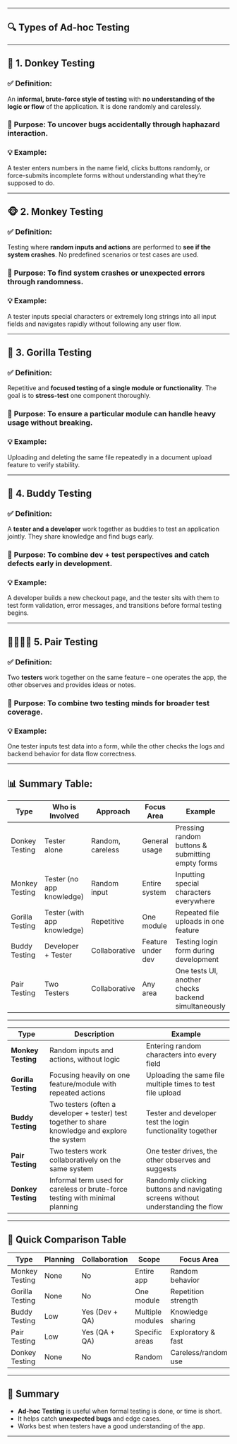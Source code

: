 
---
## 🔍 **Types of Ad-hoc Testing**
---

## 🧪 1. **Donkey Testing**

### ✅ **Definition**:

An **informal, brute-force style of testing** with **no understanding of the logic or flow** of the application. It is done randomly and carelessly.

### 🎯 **Purpose**: To uncover bugs accidentally through haphazard interaction.

### 💡 **Example**:

A tester enters numbers in the name field, clicks buttons randomly, or force-submits incomplete forms without understanding what they’re supposed to do.

---

## 🐵 2. **Monkey Testing**

### ✅ **Definition**:

Testing where **random inputs and actions** are performed to **see if the system crashes**. No predefined scenarios or test cases are used.

### 🎯 **Purpose**: To find system crashes or unexpected errors through **randomness**.

### 💡 **Example**:

A tester inputs special characters or extremely long strings into all input fields and navigates rapidly without following any user flow.

---

## 🦍 3. **Gorilla Testing**

### ✅ **Definition**:

Repetitive and **focused testing of a single module or functionality**. The goal is to **stress-test** one component thoroughly.

### 🎯 **Purpose**: To ensure a particular module can handle heavy usage without breaking.

### 💡 **Example**:

Uploading and deleting the same file repeatedly in a document upload feature to verify stability.

---

## 👥 4. **Buddy Testing**

### ✅ **Definition**:

A **tester and a developer** work together as buddies to test an application jointly. They share knowledge and find bugs early.

### 🎯 **Purpose**: To combine dev + test perspectives and catch defects early in development.

### 💡 **Example**:

A developer builds a new checkout page, and the tester sits with them to test form validation, error messages, and transitions before formal testing begins.

---

## 👨‍💻👩‍💻 5. **Pair Testing**

### ✅ **Definition**:

Two **testers** work together on the same feature – one operates the app, the other observes and provides ideas or notes.

### 🎯 **Purpose**: To combine two testing minds for **broader test coverage**.

### 💡 **Example**:

One tester inputs test data into a form, while the other checks the logs and backend behavior for data flow correctness.

---

## 📊 Summary Table:

| Type            | Who is Involved             | Approach         | Focus Area        | Example                                             |
| --------------- | --------------------------- | ---------------- | ----------------- | --------------------------------------------------- |
| Donkey Testing  | Tester alone                | Random, careless | General usage     | Pressing random buttons & submitting empty forms    |
| Monkey Testing  | Tester (no app knowledge)   | Random input     | Entire system     | Inputting special characters everywhere             |
| Gorilla Testing | Tester (with app knowledge) | Repetitive       | One module        | Repeated file uploads in one feature                |
| Buddy Testing   | Developer + Tester          | Collaborative    | Feature under dev | Testing login form during development               |
| Pair Testing    | Two Testers                 | Collaborative    | Any area          | One tests UI, another checks backend simultaneously |

---

| Type                | Description                                                                                      | Example                                                                         |
| ------------------- | ------------------------------------------------------------------------------------------------ | ------------------------------------------------------------------------------- |
| **Monkey Testing**  | Random inputs and actions, without logic                                                         | Entering random characters into every field                                     |
| **Gorilla Testing** | Focusing heavily on one feature/module with repeated actions                                     | Uploading the same file multiple times to test file upload                      |
| **Buddy Testing**   | Two testers (often a developer + tester) test together to share knowledge and explore the system | Tester and developer test the login functionality together                      |
| **Pair Testing**    | Two testers work collaboratively on the same system                                              | One tester drives, the other observes and suggests                              |
| **Donkey Testing**  | Informal term used for careless or brute-force testing with minimal planning                     | Randomly clicking buttons and navigating screens without understanding the flow |

---

## 🧠 **Quick Comparison Table**

| Type            | Planning | Collaboration  | Scope            | Focus Area          |
| --------------- | -------- | -------------- | ---------------- | ------------------- |
| Monkey Testing  | None     | No             | Entire app       | Random behavior     |
| Gorilla Testing | None     | No             | One module       | Repetition strength |
| Buddy Testing   | Low      | Yes (Dev + QA) | Multiple modules | Knowledge sharing   |
| Pair Testing    | Low      | Yes (QA + QA)  | Specific areas   | Exploratory & fast  |
| Donkey Testing  | None     | No             | Random           | Careless/random use |

---

## 📌 Summary

* **Ad-hoc Testing** is useful when formal testing is done, or time is short.
* It helps catch **unexpected bugs** and edge cases.
* Works best when testers have a good understanding of the app.

---
